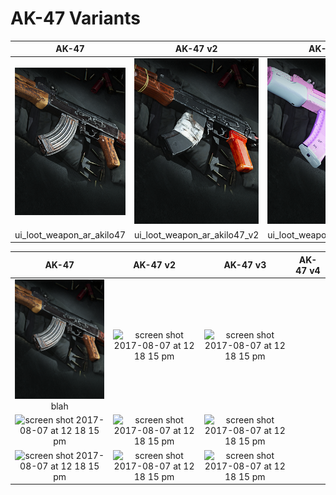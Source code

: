 # AK-47 Variants

| AK-47 | AK-47 v2 | AK-47 v3 | AK-47 v4 |
| :---: | :---: | :---: | :---: |
| ![AK 47](/img/ui_loot_weapon_ar_akilo47.png)| ![AK 47](/img/ui_loot_weapon_ar_akilo47_v2.png) | ![AK 47](/img/ui_loot_weapon_ar_akilo47_v3.png) | ![AK 47](/img/ui_loot_weapon_ar_akilo47_v4.png) 
| ui_loot_weapon_ar_akilo47 | ui_loot_weapon_ar_akilo47_v2 | ui_loot_weapon_ar_akilo47_v3 | ui_loot_weapon_ar_akilo47_v4 |



| AK-47 | AK-47 v2 | AK-47 v3 | AK-47 v4 |
| :---: | :---: | :---: | :---: |
|<img width="298" alt="AK-47" src="/img/ui_loot_weapon_ar_akilo47.png">  blah |  <img width="298" alt="screen shot 2017-08-07 at 12 18 15 pm" src="https://user-images.githubusercontent.com/297678/29892310-03e92256-8d83-11e7-9b58-986dcb6f702e.png">|<img width="298" alt="screen shot 2017-08-07 at 12 18 15 pm" src="https://user-images.githubusercontent.com/297678/29892310-03e92256-8d83-11e7-9b58-986dcb6f702e.png">|
|<img width="298" alt="screen shot 2017-08-07 at 12 18 15 pm" src="https://user-images.githubusercontent.com/297678/29892310-03e92256-8d83-11e7-9b58-986dcb6f702e.png">  |  <img width="298" alt="screen shot 2017-08-07 at 12 18 15 pm" src="https://user-images.githubusercontent.com/297678/29892310-03e92256-8d83-11e7-9b58-986dcb6f702e.png">|<img width="298" alt="screen shot 2017-08-07 at 12 18 15 pm" src="https://user-images.githubusercontent.com/297678/29892310-03e92256-8d83-11e7-9b58-986dcb6f702e.png">|
|<img width="298" alt="screen shot 2017-08-07 at 12 18 15 pm" src="https://user-images.githubusercontent.com/297678/29892310-03e92256-8d83-11e7-9b58-986dcb6f702e.png">  |  <img width="298" alt="screen shot 2017-08-07 at 12 18 15 pm" src="https://user-images.githubusercontent.com/297678/29892310-03e92256-8d83-11e7-9b58-986dcb6f702e.png">|<img width="298" alt="screen shot 2017-08-07 at 12 18 15 pm" src="https://user-images.githubusercontent.com/297678/29892310-03e92256-8d83-11e7-9b58-986dcb6f702e.png">|